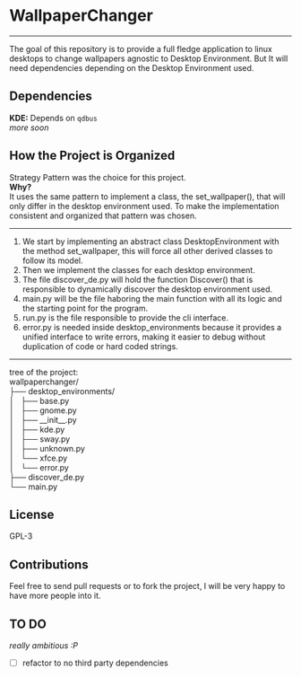 # WallpaperChanger
***
The goal of this repository is to provide a full fledge application to linux desktops to change wallpapers agnostic to Desktop Environment. But It will need dependencies depending on the Desktop Environment used.

## Dependencies

**KDE:** Depends on `qdbus`  
_more soon_

## How the Project is Organized

Strategy Pattern was the choice for this project.  
**Why?**  
It uses the same pattern to implement a class, the set\_wallpaper(), that will only differ in the desktop environment used. To make the implementation consistent and organized that pattern was chosen.  

***

1. We start by implementing an abstract class DesktopEnvironment with the method set\_wallpaper, this will force all other derived classes to follow its model.  
2. Then we implement the classes for each desktop environment.  
3. The file discover\_de.py will hold the function Discover() that is responsible to dynamically discover the desktop environment used.  
4. main.py will be the file haboring the main function with all its logic and the starting point for the program.  
5. run.py is the file responsible to provide the cli interface.
6. error.py is needed inside desktop\_environments because it provides a unified interface to write errors, making it easier to debug without duplication of code or hard coded strings.

***

tree of the project:  
wallpaperchanger/  
├── desktop\_environments/  
│   ├── base.py  
│   ├── gnome.py  
│   ├── \_\_init\_\_.py  
│   ├── kde.py  
│   ├── sway.py  
│   ├── unknown.py  
│   └── xfce.py  
│   └── error.py  
├── discover\_de.py  
└── main.py  

## License

GPL-3

## Contributions

Feel free to send pull requests or to fork the project, I will be very happy to have more people into it.

## TO DO
_really ambitious :P_  
- [ ] refactor to no third party dependencies
